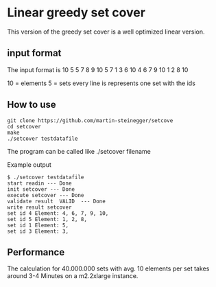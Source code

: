# Linear greedy set cover  #

This version of the greedy set cover is a well optimized linear version. 

## input format ##
The input format is 
10 5
5 7 8 9 10
5 7
1 3 6 10
4 6 7 9 10
1 2 8 10

10 = elements
5  = sets
every line is represents one set with the ids

## How to use ##

    git clone https://github.com/martin-steinegger/setcove
    cd setcover
    make
    ./setcover testdatafile


The program can be called like ./setcover filename

Example output  

    $ ./setcover testdatafile 
    start readin --- Done
    init setcover --- Done
    execute setcover --- Done
    validate result  VALID  --- Done
    write result setcover
    set id 4 Element: 4, 6, 7, 9, 10,
    set id 5 Element: 1, 2, 8,
    set id 1 Element: 5,
    set id 3 Element: 3,


## Performance ##
The calculation for 40.000.000 sets with avg. 10 elements per set takes around 3-4 Minutes on a m2.2xlarge instance. 

